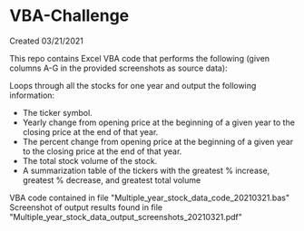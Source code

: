 # VBA-Challenge

Created 03/21/2021

This repo contains Excel VBA code that performs the following (given columns A-G in the provided screenshots as source data):

Loops through all the stocks for one year and output the following information:  
  * The ticker symbol.  
  * Yearly change from opening price at the beginning of a given year to the closing price at the end of that year.  
  * The percent change from opening price at the beginning of a given year to the closing price at the end of that year.  
  * The total stock volume of the stock.
  * A summarization table of the tickers with the greatest % increase, greatest % decrease, and greatest total volume

VBA code contained in file "Multiple_year_stock_data_code_20210321.bas"  
Screenshot of output results found in file "Multiple_year_stock_data_output_screenshots_20210321.pdf"
